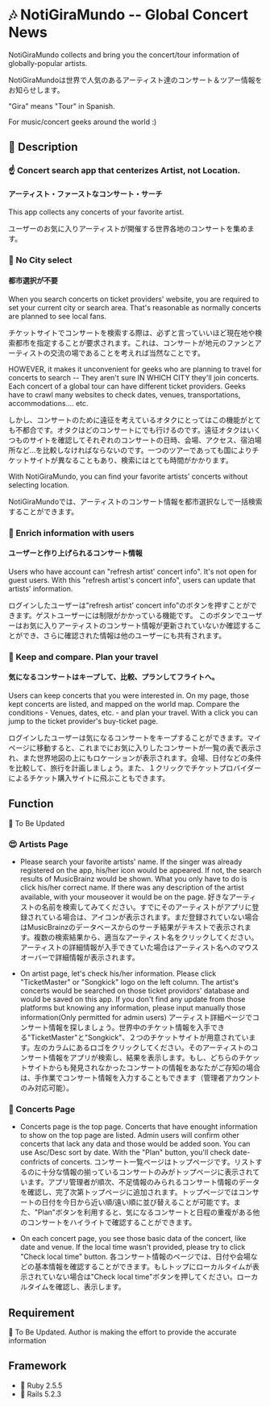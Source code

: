 # :notes: NotiGiraMundo -- Global Concert News

NotiGiraMundo collects and bring you the concert/tour information of globally-popular artists.

NotiGiraMundoは世界で人気のあるアーティスト達のコンサート＆ツアー情報をお知らせします。

"Gira" means "Tour" in Spanish.

For music/concert geeks around the world :)



## :musical_score: Description

### :point_up: Concert search app that centerizes Artist, not Location.
#### アーティスト・ファーストなコンサート・サーチ
This app collects any concerts of your favorite artist.

ユーザーのお気に入りアーティストが開催する世界各地のコンサートを集めます。

### :no_good: No City select
#### 都市選択が不要
When you search concerts on ticket providers' website, you are required to set your current city or search area. That's reasonable as normally concerts are planned to see local fans.

チケットサイトでコンサートを検索する際は、必ずと言っていいほど現在地や検索都市を指定することが要求されます。これは、コンサートが地元のファンとアーティストの交流の場であることを考えれば当然なことです。

HOWEVER, it makes it unconvenient for geeks who are planning to travel for concerts to search -- They aren't sure IN WHICH CITY they'll join concerts. Each concert of a global tour can have different ticket providers. Geeks have to crawl many websites to check dates, venues, transportations, accommodations.... etc.

しかし、コンサートのために遠征を考えているオタクにとってはこの機能がとても不都合です。オタクはどのコンサートにでも行けるのです。遠征オタクはいくつものサイトを確認してそれぞれのコンサートの日時、会場、アクセス、宿泊場所など…を比較しなければならないのです。一つのツアーであっても国によりチケットサイトが異なることもあり、検索にはとても時間がかかります。

With NotiGiraMundo, you can find your favorite artists' concerts without selecting location.

NotiGiraMundoでは、アーティストのコンサート情報を都市選択なしで一括検索することができます。

### :star2: Enrich information with users
#### ユーザーと作り上げられるコンサート情報
Users who have account can "refresh artist' concert info". It's not open for guest users.
With this "refresh artist's concert info", users can update that artists' information.

ログインしたユーザーは"refresh artist' concert info"のボタンを押すことができます。ゲストユーザーには制限がかかっている機能です。
このボタンでユーザーはお気に入りアーティストのコンサート情報が更新されていないか確認することができ、さらに確認された情報は他のユーザーにも共有されます。

### :paperclip: Keep and compare. Plan your travel
#### 気になるコンサートはキープして、比較、プランしてフライトへ。
Users can keep concerts that you were interested in. On my page, those kept concerts are listed, and mapped on the world map.
Compare the conditions - Venues, dates, etc. - and plan your travel. With a click you can jump to the ticket provider's buy-ticket page.

ログインしたユーザーは気になるコンサートをキープすることができます。マイページに移動すると、これまでにお気に入りしたコンサートが一覧の表で表示され、また世界地図の上にもロケーションが表示されます。会場、日付などの条件を比較して、旅行を計画しましょう。また、１クリックでチケットプロバイダーによるチケット購入サイトに飛ぶこともできます。

## Function

:bow: To Be Updated

### :heart_eyes: Artists Page
- Please search your favorite artists' name. If the singer was already registered on the app, his/her icon would be appeared. If not, the search results of MusicBrainz would be shown. What you only have to do is click his/her correct name. If there was any description of the artist available, with your mouseover it would be on the page.
好きなアーティストの名前を検索してみてください。すでにそのアーティストがアプリに登録されている場合は、アイコンが表示されます。まだ登録されていない場合はMusicBrainzのデータベースからのサーチ結果がテキストで表示されます。複数の検索結果から、適当なアーティスト名をクリックしてください。アーティストの詳細情報が入手できていた場合はアーティスト名へのマウスオーバーで詳細情報が表示されます。


- On artist page, let's check his/her information. Please click "TicketMaster" or "Songkick" logo on the left column. The artist's concerts would be searched on those ticket providors' database and would be saved on this app. If you don't find any update from those platforms but knowing any information, please input manually those information(Only permitted for admin users)
アーティスト詳細ページでコンサート情報を探しましょう。世界中のチケット情報を入手できる"TicketMaster"と"Songkick"、２つのチケットサイトが用意されています。左のカラムにあるロゴをクリックしてください。そのアーティストのコンサート情報をアプリが検索し、結果を表示します。もし、どちらのチケットサイトからも発見されなかったコンサートの情報をあなたがご存知の場合は、手作業でコンサート情報を入力することもできます（管理者アカウントのみ対応可能）。



### :microphone: Concerts Page
- Concerts page is the top page. Concerts that have enought information to show on the top page are listed. Admin users will confirm other concerts that lack any data and those would be added soon. You can use Asc/Desc sort by date. With the "Plan" button, you'll check date-confricts of concerts.
コンサート一覧ページはトップページです。リストするのに十分な情報の揃っているコンサートのみがトップページに表示されています。アプリ管理者が順次、不足情報のみられるコンサート情報のデータを確認し、完了次第トップページに追加されます。トップページではコンサートの日付を今日から近い順/遠い順に並び替えることが可能です。また、"Plan"ボタンを利用すると、気になるコンサートと日程の重複がある他のコンサートをハイライトで確認することができます。

- On each concert page, you see those basic data of the concert, like date and venue. If the local time wasn't provided, please try to click "Check local time" button. 
各コンサート情報のページでは、日付や会場などの基本情報を確認することができます。もしトップにローカルタイムが表示されていない場合は"Check local time"ボタンを押してください。ローカルタイムを確認し、表示します。

## Requirement

:bow: To Be Updated.
Author is making the effort to provide the accurate information


## Framework
- :gem: Ruby 2.5.5
- :railway_car: Rails 5.2.3
